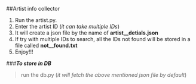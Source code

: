##Artist info collector
1. Run the artist.py. 
2. Enter the artist ID (_it can take multiple IDs_)
3. It will create a json file by the name of **artist__detials.json**
4. If try with multiple IDs to search, all the IDs not found will be stored in a file called **not__found.txt**
5. Enjoy!!!

###***To store in DB***
> run the db.py (_it will fetch the above mentioned json file by default_)

